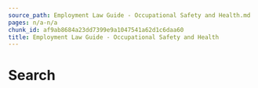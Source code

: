 ```yaml
---
source_path: Employment Law Guide - Occupational Safety and Health.md
pages: n/a-n/a
chunk_id: af9ab8684a23dd7399e9a1047541a62d1c6daa60
title: Employment Law Guide - Occupational Safety and Health
---
```

# Search
